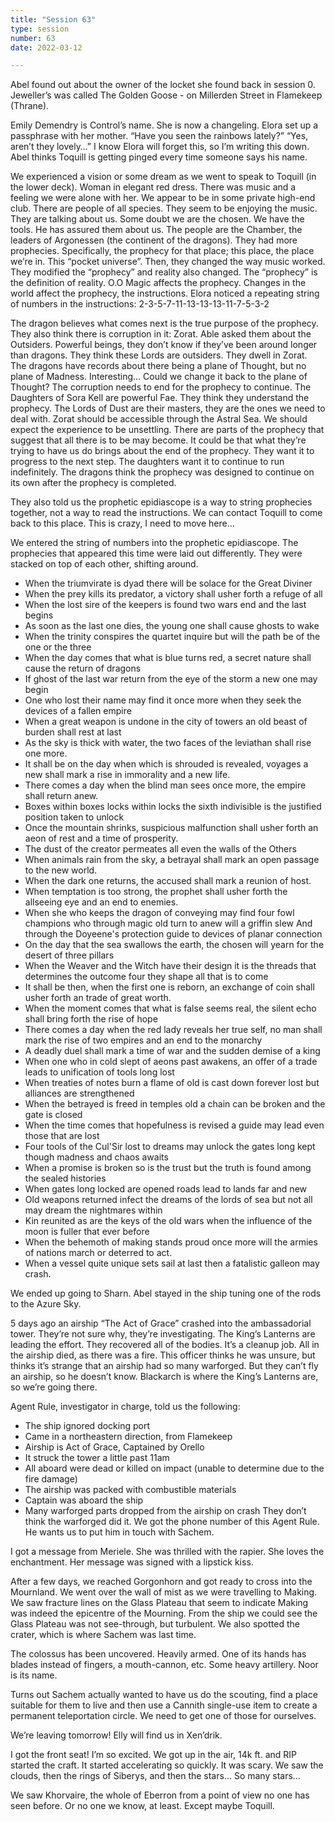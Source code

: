 ```yaml
---
title: "Session 63"
type: session
number: 63
date: 2022-03-12

---
```


Abel found out about the owner of the locket she found back in session 0. Jeweller’s was called The Golden Goose - on Millerden Street in Flamekeep (Thrane).

Emily Demendry is Control’s name. She is now a changeling.
Elora set up a passphrase with her mother. “Have you seen the rainbows lately?” “Yes, aren’t they lovely…” I know Elora will forget this, so I’m writing this down.
Abel thinks Toquill is getting pinged every time someone says his name.

We experienced a vision or some dream as we went to speak to Toquill (in the lower deck).
Woman in elegant red dress. There was music and a feeling we were alone with her. 
We appear to be in some private high-end club. There are people of all species. They seem to be enjoying the music.
They are talking about us. Some doubt we are the chosen. We have the tools. He has assured them about us.
The people are the Chamber, the leaders of Argonessen (the continent of the dragons). They had more prophecies. Specifically, the prophecy for that place; this place, the place we’re in. This “pocket universe”. Then, they changed the way music worked. They modified the “prophecy” and reality also changed. The “prophecy” is the definition of reality. O.O
Magic affects the prophecy. Changes in the world affect the prophecy, the instructions.
Elora noticed a repeating string of numbers in the instructions: 2-3-5-7-11-13-13-13-11-7-5-3-2

The dragon believes what comes next is the true purpose of the prophecy. They also think there is corruption in it: Zorat. 
Able asked them about the Outsiders. Powerful beings, they don’t know if they’ve been around longer than dragons. They think these Lords are outsiders. They dwell in Zorat.
The dragons have records about there being a plane of Thought, but no plane of Madness. Interesting… Could we change it back to the plane of Thought? The corruption needs to end for the prophecy to continue.
The Daughters of Sora Kell are powerful Fae. They think they understand the prophecy. The Lords of Dust are their masters, they are the ones we need to deal with.
Zorat should be accessible through the Astral Sea. We should expect the experience to be unsettling.
There are parts of the prophecy that suggest that all there is to be may become. It could be that what they’re trying to have us do brings about the end of the prophecy. They want it to progress to the next step. The daughters want it to continue to run indefinitely. 
The dragons think the prophecy was designed to continue on its own after the prophecy is completed.

They also told us the prophetic epidiascope is a way to string prophecies together, not a way to read the instructions.
We can contact Toquill to come back to this place. This is crazy, I need to move here…

We entered the string of numbers into the prophetic epidiascope. The prophecies that appeared this time were laid out differently. They were stacked on top of each other, shifting around.

- When the triumvirate is dyad there will be solace for the Great Diviner
- When the prey kills its predator, a victory shall usher forth a refuge of all
- When the lost sire of the keepers is found two wars end and the last begins
- As soon as the last one dies, the young one shall cause ghosts to wake
- When the trinity conspires the quartet inquire but will the path be of the one or the three
- When the day comes that what is blue turns red, a secret nature shall cause the return of dragons
- If ghost of the last war return from the eye of the storm a new one may begin
- One who lost their name may find it once more when they seek the devices of a fallen empire
- When a great weapon is undone in the city of towers an old beast of burden shall rest at last
- As the sky is thick with water, the two faces of the leviathan shall rise one more.
- It shall be on the day when which is shrouded is revealed, voyages a new shall mark a rise in immorality and a new life.
- There comes a day when the blind man sees once more, the empire shall return anew.
- Boxes within boxes locks within locks the sixth indivisible is the justified position taken to unlock
- Once the mountain shrinks, suspicious malfunction shall usher forth an aeon of rest and a time of prosperity.
- The dust of the creator permeates all even the walls of the Others
- When animals rain from the sky, a betrayal shall mark an open passage to the new world.
- When the dark one returns, the accused shall mark a reunion of host.
- When temptation is too strong, the prophet shall usher forth the allseeing eye and an end to enemies.
- When she who keeps the dragon of conveying may find four fowl champions who through magic old turn to anew will a griffin slew And through the Doyeene's protection guide to devices of planar connection
- On the day that the sea swallows the earth, the chosen will yearn for the desert of three pillars
- When the Weaver and the Witch have their design it is the threads that determines the outcome four they shape all that is to come
- It shall be then, when the first one is reborn, an exchange of coin shall usher forth an trade of great worth.
- When the moment comes that what is false seems real, the silent echo shall bring forth the rise of hope
- There comes a day when the red lady reveals her true self, no man shall mark the rise of two empires and an end to the monarchy
- A deadly duel shall mark a time of war and the sudden demise of a king
- When one who in cold slept of aeons past awakens, an offer of a trade leads to unification of tools long lost
- When treaties of notes burn a flame of old is cast down forever lost but alliances are strengthened 
- When the betrayed is freed in temples old a chain can be broken and the gate is closed
- When the time comes that hopefulness is revised a guide may lead even those that are lost
- Four tools of the Cul'Sir lost to dreams may unlock the gates long kept though madness and chaos awaits
- When a promise is broken so is the trust but the truth is found among the sealed histories
- When gates long locked are opened roads lead to lands far and new
- Old weapons returned infect the dreams of the lords of sea but not all may dream the nightmares within
- Kin reunited as are the keys of the old wars when the influence of the moon is fuller that ever before
- When the behemoth of making stands proud once more will the armies of nations march or deterred to act.
- When a vessel quite unique sets sail at last then a fatalistic galleon may crash.

We ended up going to Sharn. Abel stayed in the ship tuning one of the rods to the Azure Sky.

5 days ago an airship “The Act of Grace” crashed into the ambassadorial tower. They’re not sure why, they’re investigating. The King’s Lanterns are leading the effort. They recovered all of the bodies. It’s a cleanup job. All in the airship died, as there was a fire.
This officer thinks he was unsure, but thinks it’s strange that an airship had so many warforged. But they can’t fly an airship, so he doesn’t know.
Blackarch is where the King’s Lanterns are, so we’re going there.

Agent Rule, investigator in charge, told us the following:
- The ship ignored docking port
- Came in a northeastern direction, from Flamekeep
- Airship is Act of Grace, Captained by Orello
- It struck the tower a little past 11am
- All aboard were dead or killed on impact (unable to determine due to the fire damage)
- The airship was packed with combustible materials
- Captain was aboard the ship
- Many warforged parts dropped from the airship on crash
They don’t think the warforged did it. We got the phone number of this Agent Rule. He wants us to put him in touch with Sachem.

I got a message from Meriele. She was thrilled with the rapier. She loves the enchantment. Her message was signed with a lipstick kiss.

After a few days, we reached Gorgonhorn and got ready to cross into the Mournland. We went over the wall of mist as we were travelling to Making. We saw fracture lines on the Glass Plateau that seem to indicate Making was indeed the epicentre of the Mourning. From the ship we could see the Glass Plateau was not see-through, but turbulent. We also spotted the crater, which is where Sachem was last time.

The colossus has been uncovered. Heavily armed. One of its hands has blades instead of fingers, a mouth-cannon, etc. Some heavy artillery. Noor is its name.

Turns out Sachem actually wanted to have us do the scouting, find a place suitable for them to live and then use a Cannith single-use item to create a permanent teleportation circle. We need to get one of those for ourselves.

We’re leaving tomorrow! Elly will find us in Xen’drik.

I got the front seat! I’m so excited. We got up in the air, 14k ft. and RIP started the craft. It started accelerating so quickly. It was scary. We saw the clouds, then the rings of Siberys, and then the stars… So many stars…

We saw Khorvaire, the whole of Eberron from a point of view no one has seen before. Or no one we know, at least. Except maybe Toquill.